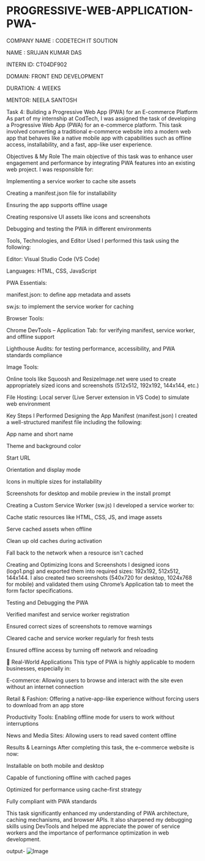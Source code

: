 # PROGRESSIVE-WEB-APPLICATION-PWA-

COMPANY NAME : CODETECH IT SOUTION

NAME : SRUJAN KUMAR DAS

INTERN ID: CT04DF902

DOMAIN: FRONT END DEVELOPMENT

DURATION: 4 WEEKS

MENTOR: NEELA SANTOSH

Task 4: Building a Progressive Web App (PWA) for an E-commerce Platform
As part of my internship at CodTech, I was assigned the task of developing a Progressive Web App (PWA) for an e-commerce platform. This task involved converting a traditional e-commerce website into a modern web app that behaves like a native mobile app with capabilities such as offline access, installability, and a fast, app-like user experience.

 Objectives & My Role
The main objective of this task was to enhance user engagement and performance by integrating PWA features into an existing web project. I was responsible for:

Implementing a service worker to cache site assets

Creating a manifest.json file for installability

Ensuring the app supports offline usage

Creating responsive UI assets like icons and screenshots

Debugging and testing the PWA in different environments

 Tools, Technologies, and Editor Used
I performed this task using the following:

Editor: Visual Studio Code (VS Code)

Languages: HTML, CSS, JavaScript

PWA Essentials:

manifest.json: to define app metadata and assets

sw.js: to implement the service worker for caching

Browser Tools:

Chrome DevTools – Application Tab: for verifying manifest, service worker, and offline support

Lighthouse Audits: for testing performance, accessibility, and PWA standards compliance

Image Tools:

Online tools like Squoosh and ResizeImage.net were used to create appropriately sized icons and screenshots (512x512, 192x192, 144x144, etc.)

File Hosting: Local server (Live Server extension in VS Code) to simulate web environment

Key Steps I Performed
Designing the App Manifest (manifest.json)
I created a well-structured manifest file including the following:

App name and short name

Theme and background color

Start URL

Orientation and display mode

Icons in multiple sizes for installability

Screenshots for desktop and mobile preview in the install prompt

Creating a Custom Service Worker (sw.js)
I developed a service worker to:

Cache static resources like HTML, CSS, JS, and image assets

Serve cached assets when offline

Clean up old caches during activation

Fall back to the network when a resource isn't cached

Creating and Optimizing Icons and Screenshots
I designed icons (logo1.png) and exported them into required sizes: 192x192, 512x512, 144x144. I also created two screenshots (540x720 for desktop, 1024x768 for mobile) and validated them using Chrome’s Application tab to meet the form factor specifications.

Testing and Debugging the PWA

Verified manifest and service worker registration

Ensured correct sizes of screenshots to remove warnings

Cleared cache and service worker regularly for fresh tests

Ensured offline access by turning off network and reloading

💼 Real-World Applications
This type of PWA is highly applicable to modern businesses, especially in:

E-commerce: Allowing users to browse and interact with the site even without an internet connection

Retail & Fashion: Offering a native-app-like experience without forcing users to download from an app store

Productivity Tools: Enabling offline mode for users to work without interruptions

News and Media Sites: Allowing users to read saved content offline

Results & Learnings
After completing this task, the e-commerce website is now:

Installable on both mobile and desktop

Capable of functioning offline with cached pages

Optimized for performance using cache-first strategy

Fully compliant with PWA standards

This task significantly enhanced my understanding of PWA architecture, caching mechanisms, and browser APIs. It also sharpened my debugging skills using DevTools and helped me appreciate the power of service workers and the importance of performance optimization in web development.

output- ![Image](https://github.com/user-attachments/assets/cb3fad90-9ded-4ff9-ba05-2896c1efa2a0)
